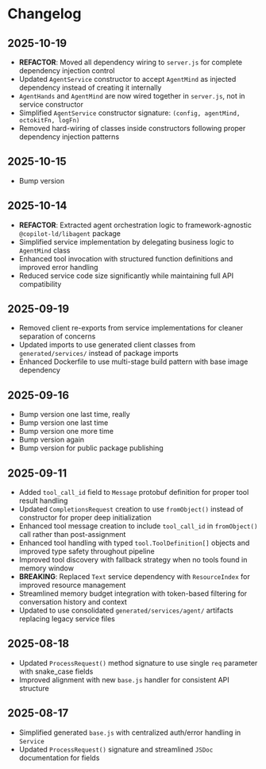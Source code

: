# Changelog

## 2025-10-19

- **REFACTOR**: Moved all dependency wiring to `server.js` for complete
  dependency injection control
- Updated `AgentService` constructor to accept `AgentMind` as injected
  dependency instead of creating it internally
- `AgentHands` and `AgentMind` are now wired together in `server.js`, not in
  service constructor
- Simplified `AgentService` constructor signature:
  `(config, agentMind, octokitFn, logFn)`
- Removed hard-wiring of classes inside constructors following proper dependency
  injection patterns

## 2025-10-15

- Bump version

## 2025-10-14

- **REFACTOR**: Extracted agent orchestration logic to framework-agnostic
  `@copilot-ld/libagent` package
- Simplified service implementation by delegating business logic to `AgentMind`
  class
- Enhanced tool invocation with structured function definitions and improved
  error handling
- Reduced service code size significantly while maintaining full API
  compatibility

## 2025-09-19

- Removed client re-exports from service implementations for cleaner separation
  of concerns
- Updated imports to use generated client classes from `generated/services/`
  instead of package imports
- Enhanced Dockerfile to use multi-stage build pattern with base image
  dependency

## 2025-09-16

- Bump version one last time, really
- Bump version one last time
- Bump version one more time
- Bump version again
- Bump version for public package publishing

## 2025-09-11

- Added `tool_call_id` field to `Message` protobuf definition for proper tool
  result handling
- Updated `CompletionsRequest` creation to use `fromObject()` instead of
  constructor for proper deep initialization
- Enhanced tool message creation to include `tool_call_id` in `fromObject()`
  call rather than post-assignment
- Enhanced tool handling with typed `tool.ToolDefinition[]` objects and improved
  type safety throughout pipeline
- Improved tool discovery with fallback strategy when no tools found in memory
  window
- **BREAKING**: Replaced `Text` service dependency with `ResourceIndex` for
  improved resource management
- Streamlined memory budget integration with token-based filtering for
  conversation history and context
- Updated to use consolidated `generated/services/agent/` artifacts replacing
  legacy service files

## 2025-08-18

- Updated `ProcessRequest()` method signature to use single `req` parameter with
  snake_case fields
- Improved alignment with new `base.js` handler for consistent API structure

## 2025-08-17

- Simplified generated `base.js` with centralized auth/error handling in
  `Service`
- Updated `ProcessRequest()` signature and streamlined `JSDoc` documentation for
  fields
